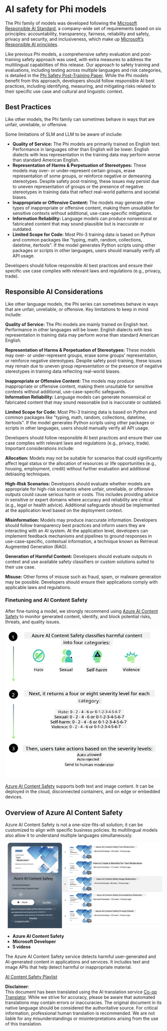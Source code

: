 <!--
CO_OP_TRANSLATOR_METADATA:
{
  "original_hash": "c8273672cc57df2be675407a1383aaf0",
  "translation_date": "2025-07-16T17:41:06+00:00",
  "source_file": "md/01.Introduction/01/01.AISafety.md",
  "language_code": "en"
}
-->
# AI safety for Phi models  
The Phi family of models was developed following the [Microsoft Responsible AI Standard](https://query.prod.cms.rt.microsoft.com/cms/api/am/binary/RE5cmFl), a company-wide set of requirements based on six principles: accountability, transparency, fairness, reliability and safety, privacy and security, and inclusiveness, which make up [Microsoft’s Responsible AI principles](https://www.microsoft.com/ai/responsible-ai).

Like previous Phi models, a comprehensive safety evaluation and post-training safety approach was used, with extra measures to address the multilingual capabilities of this release. Our approach to safety training and evaluations, including testing across multiple languages and risk categories, is detailed in the [Phi Safety Post-Training Paper](https://arxiv.org/abs/2407.13833). While the Phi models benefit from this approach, developers should follow responsible AI best practices, including identifying, measuring, and mitigating risks related to their specific use case and cultural and linguistic context.

## Best Practices

Like other models, the Phi family can sometimes behave in ways that are unfair, unreliable, or offensive.

Some limitations of SLM and LLM to be aware of include:

- **Quality of Service:** The Phi models are primarily trained on English text. Performance in languages other than English will be lower. English dialects with less representation in the training data may perform worse than standard American English.
- **Representation of Harms & Perpetuation of Stereotypes:** These models may over- or under-represent certain groups, erase representation of some groups, or reinforce negative or demeaning stereotypes. Despite safety post-training, these issues may persist due to uneven representation of groups or the presence of negative stereotypes in training data that reflect real-world patterns and societal biases.
- **Inappropriate or Offensive Content:** The models may generate other types of inappropriate or offensive content, making them unsuitable for sensitive contexts without additional, use-case-specific mitigations.
- **Information Reliability:** Language models can produce nonsensical or fabricated content that may sound plausible but is inaccurate or outdated.
- **Limited Scope for Code:** Most Phi-3 training data is based on Python and common packages like "typing, math, random, collections, datetime, itertools". If the model generates Python scripts using other packages or scripts in other languages, users should manually verify all API usage.

Developers should follow responsible AI best practices and ensure their specific use case complies with relevant laws and regulations (e.g., privacy, trade).

## Responsible AI Considerations

Like other language models, the Phi series can sometimes behave in ways that are unfair, unreliable, or offensive. Key limitations to keep in mind include:

**Quality of Service:** The Phi models are mainly trained on English text. Performance in other languages will be lower. English dialects with less representation in training data may perform worse than standard American English.

**Representation of Harms & Perpetuation of Stereotypes:** These models may over- or under-represent groups, erase some groups’ representation, or reinforce negative stereotypes. Despite safety post-training, these issues may remain due to uneven group representation or the presence of negative stereotypes in training data reflecting real-world biases.

**Inappropriate or Offensive Content:** The models may produce inappropriate or offensive content, making them unsuitable for sensitive contexts without additional, use-case-specific safeguards.  
**Information Reliability:** Language models can generate nonsensical or fabricated content that may sound reasonable but is inaccurate or outdated.

**Limited Scope for Code:** Most Phi-3 training data is based on Python and common packages like "typing, math, random, collections, datetime, itertools". If the model generates Python scripts using other packages or scripts in other languages, users should manually verify all API usage.

Developers should follow responsible AI best practices and ensure their use case complies with relevant laws and regulations (e.g., privacy, trade). Important considerations include:

**Allocation:** Models may not be suitable for scenarios that could significantly affect legal status or the allocation of resources or life opportunities (e.g., housing, employment, credit) without further evaluation and additional debiasing techniques.

**High-Risk Scenarios:** Developers should evaluate whether models are appropriate for high-risk scenarios where unfair, unreliable, or offensive outputs could cause serious harm or costs. This includes providing advice in sensitive or expert domains where accuracy and reliability are critical (e.g., legal or health advice). Additional safeguards should be implemented at the application level based on the deployment context.

**Misinformation:** Models may produce inaccurate information. Developers should follow transparency best practices and inform users they are interacting with an AI system. At the application level, developers can implement feedback mechanisms and pipelines to ground responses in use-case-specific, contextual information, a technique known as Retrieval Augmented Generation (RAG).

**Generation of Harmful Content:** Developers should evaluate outputs in context and use available safety classifiers or custom solutions suited to their use case.

**Misuse:** Other forms of misuse such as fraud, spam, or malware generation may be possible. Developers should ensure their applications comply with applicable laws and regulations.

### Finetuning and AI Content Safety

After fine-tuning a model, we strongly recommend using [Azure AI Content Safety](https://learn.microsoft.com/azure/ai-services/content-safety/overview) to monitor generated content, identify, and block potential risks, threats, and quality issues.

![Phi3AISafety](../../../../../translated_images/01.phi3aisafety.c0d7fc42f5a5c40507c5e8be556615b8377a63b8764865d057d4faac3757a478.en.png)

[Azure AI Content Safety](https://learn.microsoft.com/azure/ai-services/content-safety/overview) supports both text and image content. It can be deployed in the cloud, disconnected containers, and on edge or embedded devices.

## Overview of Azure AI Content Safety

Azure AI Content Safety is not a one-size-fits-all solution; it can be customized to align with specific business policies. Its multilingual models also allow it to understand multiple languages simultaneously.

![AIContentSafety](../../../../../translated_images/01.AIcontentsafety.a288819b8ce8da1a56cf708aff010a541799d002ae7ae84bb819b19ab8950591.en.png)

- **Azure AI Content Safety**  
- **Microsoft Developer**  
- **5 videos**

The Azure AI Content Safety service detects harmful user-generated and AI-generated content in applications and services. It includes text and image APIs that help detect harmful or inappropriate material.

[AI Content Safety Playlist](https://www.youtube.com/playlist?list=PLlrxD0HtieHjaQ9bJjyp1T7FeCbmVcPkQ)

**Disclaimer**:  
This document has been translated using the AI translation service [Co-op Translator](https://github.com/Azure/co-op-translator). While we strive for accuracy, please be aware that automated translations may contain errors or inaccuracies. The original document in its native language should be considered the authoritative source. For critical information, professional human translation is recommended. We are not liable for any misunderstandings or misinterpretations arising from the use of this translation.